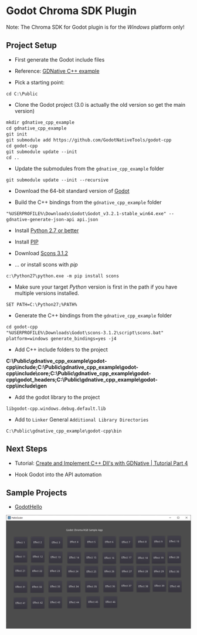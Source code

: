 # Godot Chroma SDK Plugin

Note: The Chroma SDK for Godot plugin is for the *Windows* platform only!

## Project Setup

* First generate the Godot include files

* Reference: [GDNative C++ example](https://docs.godotengine.org/en/latest/tutorials/plugins/gdnative/gdnative-cpp-example.html)

* Pick a starting point:

```
cd C:\Public
```

* Clone the Godot project (3.0 is actually the old version so get the main version)

```
mkdir gdnative_cpp_example
cd gdnative_cpp_example
git init
git submodule add https://github.com/GodotNativeTools/godot-cpp
cd godot-cpp
git submodule update --init
cd ..
```

* Update the submodules from the `gdnative_cpp_example` folder

```
git submodule update --init --recursive
```

* Download the 64-bit standard version of [Godot](https://godotengine.org/download/windows)

* Build the C++ bindings from the `gdnative_cpp_example` folder

```
"%USERPROFILE%\Downloads\Godot\Godot_v3.2.1-stable_win64.exe" --gdnative-generate-json-api api.json
```

* Install [Python 2.7 or better](https://www.python.org/)

* Install [PIP](https://pip.pypa.io/en/stable/installing/)

* Download [Scons 3.1.2](https://scons.org/tag/releases.html)

* ... or install scons with *pip*

```
c:\Python27\python.exe -m pip install scons
```

* Make sure your target *Python* version is first in the path if you have multiple versions installed.

```
SET PATH=C:\Python27;%PATH%
```

* Generate the C++ bindings from the `gdnative_cpp_example` folder

```
cd godot-cpp
"%USERPROFILE%\Downloads\Godot\scons-3.1.2\script\scons.bat" platform=windows generate_bindings=yes -j4
```

* Add C++ include folders to the project

**C:\Public\gdnative_cpp_example\godot-cpp\include;C:\Public\gdnative_cpp_example\godot-cpp\include\core;C:\Public\gdnative_cpp_example\godot-cpp\godot_headers;C:\Public\gdnative_cpp_example\godot-cpp\include\gen**

* Add the godot library to the project

```
libgodot-cpp.windows.debug.default.lib
```

* Add to `Linker` General `Additional Library Directories`

```
C:\Public\gdnative_cpp_example\godot-cpp\bin
```

## Next Steps

* Tutorial: [Create and Implement C++ Dll's with GDNative | Tutorial Part 4](https://www.youtube.com/watch?v=aPDO9nAP5oM)

* Hook Godot into the API automation

## Sample Projects

* [GodotHello](GodotHello)

![image_1](images/image_1.png)
